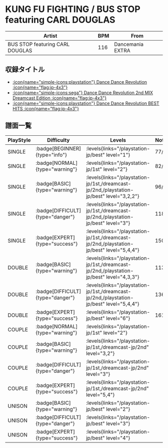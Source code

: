 # KUNG FU FIGHTING / BUS STOP featuring CARL DOUGLAS

|Artist|BPM|From|
|------|---|----|
|BUS STOP featuring CARL DOUGLAS|116|Dancemania EXTRA|

## 収録タイトル

- [:icon{name="simple-icons:playstation"} Dance Dance Revolution :icon{name="flag:jp-4x3"}](/playstation-jp/1st)
- [:icon{name="simple-icons:sega"} Dance Dance Revolution 2nd MIX Dreamcast Edition :icon{name="flag:jp-4x3"}](/dreamcast-jp/2nd)
- [:icon{name="simple-icons:playstation"} Dance Dance Revolution BEST HITS :icon{name="flag:jp-4x3"}](/playstation-jp/best)

## 譜面一覧

|PlayStyle|Difficulty|Levels|Notes|Movie|
|---------|----------|------|-----|-----|
|SINGLE| :badge[BEGINNER]{type="info"}| :levels{links="/playstation-jp/best" level="1"}|77/0||
|SINGLE| :badge[NORMAL]{type="warning"}| :levels{links="/playstation-jp/1st" level="2"}|82/0||
|SINGLE| :badge[BASIC]{type="warning"}| :levels{links="/playstation-jp/1st,/dreamcast-jp/2nd,/playstation-jp/best" level="3,2,2"}|96/0||
|SINGLE| :badge[DIFFICULT]{type="danger"}| :levels{links="/playstation-jp/1st,/dreamcast-jp/2nd,/playstation-jp/best" level="3"}|118/0||
|SINGLE| :badge[EXPERT]{type="success"}| :levels{links="/playstation-jp/1st,/dreamcast-jp/2nd,/playstation-jp/best" level="5,4,4"}|150/0||
|DOUBLE| :badge[BASIC]{type="warning"}| :levels{links="/playstation-jp/1st,/dreamcast-jp/2nd,/playstation-jp/best" level="4,3,3"}|113/0||
|DOUBLE| :badge[DIFFICULT]{type="danger"}| :levels{links="/playstation-jp/1st,/dreamcast-jp/2nd,/playstation-jp/best" level="5,4,4"}|136/0||
|DOUBLE| :badge[EXPERT]{type="success"}| :levels{links="/playstation-jp/best" level="6"}|161/0||
|COUPLE| :badge[NORMAL]{type="warning"}| :levels{links="/playstation-jp/1st" level="2"}|||
|COUPLE| :badge[BASIC]{type="warning"}| :levels{links="/playstation-jp/1st,/dreamcast-jp/2nd" level="3,2"}|||
|COUPLE| :badge[DIFFICULT]{type="danger"}| :levels{links="/playstation-jp/1st,/dreamcast-jp/2nd" level="3"}|||
|COUPLE| :badge[EXPERT]{type="success"}| :levels{links="/playstation-jp/1st,/dreamcast-jp/2nd" level="5,4"}|||
|UNISON| :badge[BASIC]{type="warning"}| :levels{links="/playstation-jp/best" level="2"}|||
|UNISON| :badge[DIFFICULT]{type="danger"}| :levels{links="/playstation-jp/best" level="3"}|||
|UNISON| :badge[EXPERT]{type="success"}| :levels{links="/playstation-jp/best" level="4"}|||
